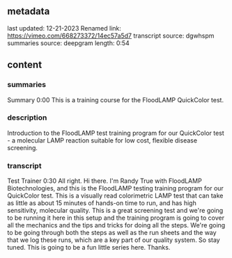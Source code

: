 ## metadata
last updated: 12-21-2023 Renamed
link: https://vimeo.com/668273372/14ec57a5d7
transcript source: dgwhspm
summaries source: deepgram
length: 0:54

## content

### summaries

Summary  0:00
This is a training course for the FloodLAMP QuickColor test.

### description

Introduction to the FloodLAMP test training program for our QuickColor test - a molecular LAMP reaction suitable for low cost, flexible disease screening.

### transcript

Test Trainer  0:30
All right. Hi there. I'm Randy True with FloodLAMP Biotechnologies, and this is the FloodLAMP testing training program for our QuickColor test. This is a visually read colorimetric LAMP test that can take as little as about 15 minutes of hands-on time to run, and has high sensitivity, molecular quality. This is a great screening test and we're going to be running it here in this setup and the training program is going to cover all the mechanics and the tips and tricks for doing all the steps. We're going to be going through both the steps as well as the run sheets and the way that we log these runs, which are a key part of our quality system. So stay tuned. This is going to be a fun little series here. Thanks.

